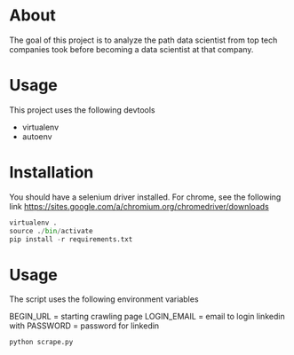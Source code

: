 # About

The goal of this project is to analyze the path data scientist from top tech companies took before becoming a data scientist at that company.

# Usage

This project uses the following devtools

- virtualenv
- autoenv

# Installation

You should have a selenium driver installed. For chrome, see the following link
https://sites.google.com/a/chromium.org/chromedriver/downloads

```python
virtualenv .
source ./bin/activate
pip install -r requirements.txt
```

# Usage

The script uses the following environment variables

BEGIN_URL = starting crawling page
LOGIN_EMAIL = email to login linkedin with
PASSWORD = password for linkedin

```python
python scrape.py
```
